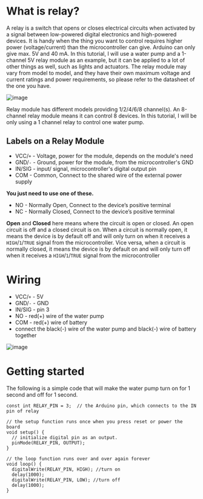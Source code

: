 # What is relay?
A relay is a switch that opens or closes electrical circuits when activated by a signal between low-powered digital electronics and high-powered devices. It is handy when the thing you want to control requires higher power (voltage/current) than the microcontroller can give. Arduino can only give max. 5V and 40 mA. In this tutorial, I will use a water pump and a 1-channel 5V relay module as an example, but it can be applied to a lot of other things as well, such as lights and actuators. The relay module may vary from model to model, and they have their own maximum voltage and current ratings and power requirements, so please refer to the datasheet of the one you have. 

![image](https://github.com/creativetechnologylab/physicalComputingTutorials/assets/64136454/226760a0-8b5d-4699-80b6-1962d66ddd6a)


Relay module has different models providing 1/2/4/6/8 channel(s). An 8-channel relay module means it can control 8 devices. In this tutorial, I will be only using a 1 channel relay to control one water pump.

## Labels on a Relay Module

- VCC/`+` - Voltage, power for the module, depends on the module's need
- GND/`-` -	Ground, power for the module, from the microcontroller's GND
- IN/SIG - input/ signal, microcontroller's digital output pin
- COM - Common, Connect to the shared wire of the external power supply

**You just need to use one of these.**
- NO - Normally Open, Connect to the device’s positive terminal
- NC - Normally Closed, Connect to the device’s positive terminal

**Open** and **Closed** here means where the circuit is open or closed. An open circuit is off and a closed circuit is on. When a circuit is normally open, it means the device is by default off and will only turn on when it receives a `HIGH`/`1`/`TRUE` signal from the microcontroller. Vice versa, when a circuit is normally closed, it means the device is by default on and will only turn off when it receives a `HIGH`/`1`/`TRUE` signal from the microcontroller

# Wiring

- VCC/`+` - 5V 
- GND/`-` -	GND
- IN/SIG - pin 3
- NO - red(+) wire of the water pump
- COM - red(+) wire of battery
- connect the black(-) wire of the water pump and black(-) wire of battery together

![image](https://github.com/creativetechnologylab/physicalComputingTutorials/assets/64136454/98f19a22-2de7-4364-abff-2fc236d7909c)


# Getting started
The following is a simple code that will make the water pump turn on for 1 second and off for 1 second.
```
const int RELAY_PIN = 3;  // the Arduino pin, which connects to the IN pin of relay

// the setup function runs once when you press reset or power the board
void setup() {
  // initialize digital pin as an output.
  pinMode(RELAY_PIN, OUTPUT);
}

// the loop function runs over and over again forever
void loop() {
  digitalWrite(RELAY_PIN, HIGH); //turn on
  delay(1000);
  digitalWrite(RELAY_PIN, LOW); //turn off
  delay(1000);
}
```
